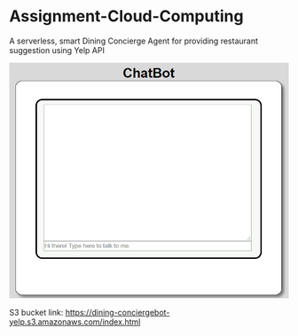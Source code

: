 # Assignment-Cloud-Computing
A serverless, smart Dining Concierge Agent for providing restaurant suggestion using Yelp API

![](Images/chatbot.png)

S3 bucket link: https://dining-conciergebot-yelp.s3.amazonaws.com/index.html
